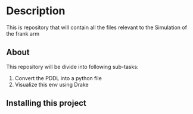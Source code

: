 # Description

This is repository that will contain all the files relevant to the Simulation of the frank arm

## About

This repository will be divide into following sub-tasks:

1. Convert the PDDL into a python file
2. Visualize this env using Drake 

## Installing this project
